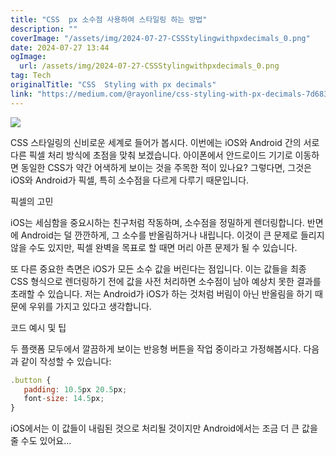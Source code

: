 ```yaml
---
title: "CSS  px 소수점 사용하여 스타일링 하는 방법"
description: ""
coverImage: "/assets/img/2024-07-27-CSSStylingwithpxdecimals_0.png"
date: 2024-07-27 13:44
ogImage: 
  url: /assets/img/2024-07-27-CSSStylingwithpxdecimals_0.png
tag: Tech
originalTitle: "CSS  Styling with px decimals"
link: "https://medium.com/@rayonline/css-styling-with-px-decimals-7d683bc8bbf8"
---
```



<img src="/assets/img/2024-07-27-CSSStylingwithpxdecimals_0.png" />

CSS 스타일링의 신비로운 세계로 들어가 봅시다. 이번에는 iOS와 Android 간의 서로 다른 픽셀 처리 방식에 초점을 맞춰 보겠습니다. 아이폰에서 안드로이드 기기로 이동하면 동일한 CSS가 약간 어색하게 보이는 것을 주목한 적이 있나요? 그렇다면, 그것은 iOS와 Android가 픽셀, 특히 소수점을 다르게 다루기 때문입니다.

픽셀의 고민

iOS는 세심함을 중요시하는 친구처럼 작동하며, 소수점을 정밀하게 렌더링합니다. 반면에 Android는 덜 깐깐하게, 그 소수를 반올림하거나 내립니다. 이것이 큰 문제로 들리지 않을 수도 있지만, 픽셀 완벽을 목표로 할 때면 머리 아픈 문제가 될 수 있습니다.

<div class="content-ad"></div>

또 다른 중요한 측면은 iOS가 모든 소수 값을 버린다는 점입니다. 이는 값들을 최종 CSS 형식으로 렌더링하기 전에 값을 사전 처리하면 소수점이 남아 예상치 못한 결과를 초래할 수 있습니다. 저는 Android가 iOS가 하는 것처럼 버림이 아닌 반올림을 하기 때문에 우위를 가지고 있다고 생각합니다.

코드 예시 및 팁

두 플랫폼 모두에서 깔끔하게 보이는 반응형 버튼을 작업 중이라고 가정해봅시다. 다음과 같이 작성할 수 있습니다:

```js
.button {
   padding: 10.5px 20.5px;
   font-size: 14.5px;
}
```

<div class="content-ad"></div>

iOS에서는 이 값들이 내림된 것으로 처리될 것이지만 Android에서는 조금 더 큰 값을 줄 수도 있어요...